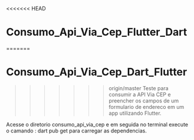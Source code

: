 <<<<<<< HEAD
# Consumo_Api_Via_Cep_Flutter_Dart
=======
# Consumo_Api_Via_Cep_Dart_Flutter
>>>>>>> origin/master
Teste para consumir a API Via CEP e preencher os campos de um formulario de endereco em um app utilizando Flutter.

Acesse o diretorio consumo_api_via_cep e em seguida no terminal execute o camando : dart pub get para carregar as dependencias.
